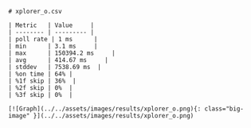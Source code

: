 
    # xplorer_o.csv

    | Metric   | Value     |
    | -------- | --------- |
    | poll rate | 1 ms      |
    | min      | 3.1 ms     |
    | max      | 150394.2 ms     |
    | avg      | 414.67 ms     |
    | stddev   | 7538.69 ms  |
    | %on time | 64% |
    | %1f skip | 36%  |
    | %2f skip | 0%  |
    | %3f skip | 0%  |

    [![Graph](../../assets/images/results/xplorer_o.png){: class="big-image" }](../../assets/images/results/xplorer_o.png)

    